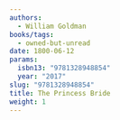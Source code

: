 ```yaml
---
authors:
  - William Goldman
books/tags:
  - owned-but-unread
date: 1800-06-12
params:
  isbn13: "9781328948854"
  year: "2017"
slug: "9781328948854"
title: The Princess Bride
weight: 1
---
```


<!--more-->
